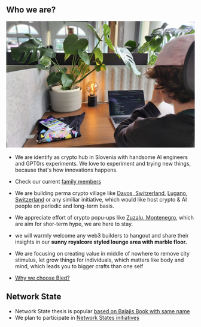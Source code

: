 Who we are?
---

![subwork_grind](pics/subwork_grinder_ondra.png)

- We are identify as crypto hub in Slovenia with handsome AI engineers and GPT0rs experiments. We love to experiment and trying new things, because that's how innovations happens. 

- Check our current [family members](./family-members-in-subwork.md)

- We are building perma crypto village like [Davos, Switzerland](https://www.coindesk.com/tag/davos/), [Lugano, Switzerland](https://planb.lugano.ch/) or any similiar initiative, which would like host crypto & AI people on periodic and long-term basis.

- We appreciate effort of crypto popu-ups like [Zuzalu, Montenegro](https://zuzalu.city/), which are aim for shor-term hype, we are here to stay. 

- we will warmly welcome any web3 builders to hangout and share their insights in our **sunny royalcore styled lounge area with marble floor.**

- We are focusing on creating value in middle of nowhere to remove city stimulus, let grow things for individuals, which matters like body and mind, which leads you to bigger crafts than one self 

- [Why we choose Bled?](./why-did-we-choose-bled.md)

Network State
---
- Network State thesis is popular [based on Balajis Book with same name](https://thenetworkstate.com/)
- We plan to participate in [Network States initiatives](https://thenetworkstate.com/dashboard)